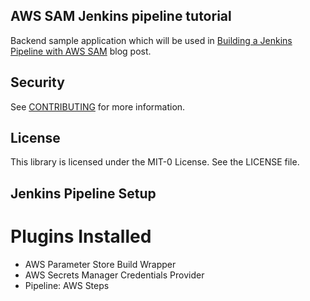 ## AWS SAM Jenkins pipeline tutorial

Backend sample application which will be used in [Building a Jenkins Pipeline with AWS SAM](https://aws.amazon.com/blogs/compute/building-a-jenkins-pipeline-with-aws-sam/) blog post.

## Security

See [CONTRIBUTING](CONTRIBUTING.md#security-issue-notifications) for more information.

## License

This library is licensed under the MIT-0 License. See the LICENSE file.


## Jenkins Pipeline Setup
# Plugins Installed
* AWS Parameter Store Build Wrapper
* AWS Secrets Manager Credentials Provider
* Pipeline: AWS Steps